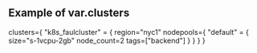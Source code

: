 ## Example of var.clusters

clusters={
  "k8s_faulcluster" = {
    region="nyc1"
    nodepools={
      "default" = {
        size="s-1vcpu-2gb"
        node_count=2
        tags=["backend"]
      }
    }
  }
}
